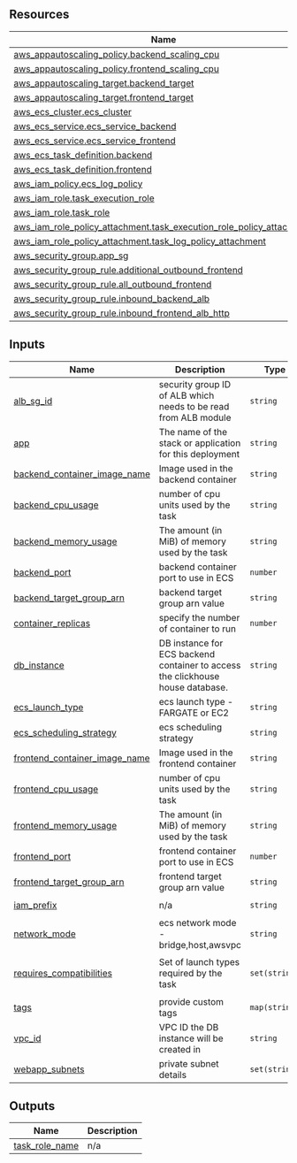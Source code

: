<!-- BEGIN_TF_DOCS -->
## Resources

| Name | Type |
|------|------|
| [aws_appautoscaling_policy.backend_scaling_cpu](https://registry.terraform.io/providers/hashicorp/aws/latest/docs/resources/appautoscaling_policy) | resource |
| [aws_appautoscaling_policy.frontend_scaling_cpu](https://registry.terraform.io/providers/hashicorp/aws/latest/docs/resources/appautoscaling_policy) | resource |
| [aws_appautoscaling_target.backend_target](https://registry.terraform.io/providers/hashicorp/aws/latest/docs/resources/appautoscaling_target) | resource |
| [aws_appautoscaling_target.frontend_target](https://registry.terraform.io/providers/hashicorp/aws/latest/docs/resources/appautoscaling_target) | resource |
| [aws_ecs_cluster.ecs_cluster](https://registry.terraform.io/providers/hashicorp/aws/latest/docs/resources/ecs_cluster) | resource |
| [aws_ecs_service.ecs_service_backend](https://registry.terraform.io/providers/hashicorp/aws/latest/docs/resources/ecs_service) | resource |
| [aws_ecs_service.ecs_service_frontend](https://registry.terraform.io/providers/hashicorp/aws/latest/docs/resources/ecs_service) | resource |
| [aws_ecs_task_definition.backend](https://registry.terraform.io/providers/hashicorp/aws/latest/docs/resources/ecs_task_definition) | resource |
| [aws_ecs_task_definition.frontend](https://registry.terraform.io/providers/hashicorp/aws/latest/docs/resources/ecs_task_definition) | resource |
| [aws_iam_policy.ecs_log_policy](https://registry.terraform.io/providers/hashicorp/aws/latest/docs/resources/iam_policy) | resource |
| [aws_iam_role.task_execution_role](https://registry.terraform.io/providers/hashicorp/aws/latest/docs/resources/iam_role) | resource |
| [aws_iam_role.task_role](https://registry.terraform.io/providers/hashicorp/aws/latest/docs/resources/iam_role) | resource |
| [aws_iam_role_policy_attachment.task_execution_role_policy_attachment](https://registry.terraform.io/providers/hashicorp/aws/latest/docs/resources/iam_role_policy_attachment) | resource |
| [aws_iam_role_policy_attachment.task_log_policy_attachment](https://registry.terraform.io/providers/hashicorp/aws/latest/docs/resources/iam_role_policy_attachment) | resource |
| [aws_security_group.app_sg](https://registry.terraform.io/providers/hashicorp/aws/latest/docs/resources/security_group) | resource |
| [aws_security_group_rule.additional_outbound_frontend](https://registry.terraform.io/providers/hashicorp/aws/latest/docs/resources/security_group_rule) | resource |
| [aws_security_group_rule.all_outbound_frontend](https://registry.terraform.io/providers/hashicorp/aws/latest/docs/resources/security_group_rule) | resource |
| [aws_security_group_rule.inbound_backend_alb](https://registry.terraform.io/providers/hashicorp/aws/latest/docs/resources/security_group_rule) | resource |
| [aws_security_group_rule.inbound_frontend_alb_http](https://registry.terraform.io/providers/hashicorp/aws/latest/docs/resources/security_group_rule) | resource |

## Inputs

| Name | Description | Type | Default | Required |
|------|-------------|------|---------|:--------:|
| <a name="input_alb_sg_id"></a> [alb\_sg\_id](#input\_alb\_sg\_id) | security group ID of ALB which needs to be read from ALB module | `string` | n/a | yes |
| <a name="input_app"></a> [app](#input\_app) | The name of the stack or application for this deployment | `string` | n/a | yes |
| <a name="input_backend_container_image_name"></a> [backend\_container\_image\_name](#input\_backend\_container\_image\_name) | Image used in the backend container | `string` | n/a | yes |
| <a name="input_backend_cpu_usage"></a> [backend\_cpu\_usage](#input\_backend\_cpu\_usage) | number of cpu units used by the task | `string` | `"512"` | no |
| <a name="input_backend_memory_usage"></a> [backend\_memory\_usage](#input\_backend\_memory\_usage) | The amount (in MiB) of memory used by the task | `string` | `"1024"` | no |
| <a name="input_backend_port"></a> [backend\_port](#input\_backend\_port) | backend container port to use in ECS | `number` | `8080` | no |
| <a name="input_backend_target_group_arn"></a> [backend\_target\_group\_arn](#input\_backend\_target\_group\_arn) | backend target group arn value | `string` | n/a | yes |
| <a name="input_container_replicas"></a> [container\_replicas](#input\_container\_replicas) | specify the number of container to run | `number` | n/a | yes |
| <a name="input_db_instance"></a> [db\_instance](#input\_db\_instance) | DB instance for ECS backend container to access the clickhouse house database. | `string` | `""` | no |
| <a name="input_ecs_launch_type"></a> [ecs\_launch\_type](#input\_ecs\_launch\_type) | ecs launch type - FARGATE or EC2 | `string` | `"FARGATE"` | no |
| <a name="input_ecs_scheduling_strategy"></a> [ecs\_scheduling\_strategy](#input\_ecs\_scheduling\_strategy) | ecs scheduling strategy | `string` | `"REPLICA"` | no |
| <a name="input_frontend_container_image_name"></a> [frontend\_container\_image\_name](#input\_frontend\_container\_image\_name) | Image used in the frontend container | `string` | n/a | yes |
| <a name="input_frontend_cpu_usage"></a> [frontend\_cpu\_usage](#input\_frontend\_cpu\_usage) | number of cpu units used by the task | `string` | `"256"` | no |
| <a name="input_frontend_memory_usage"></a> [frontend\_memory\_usage](#input\_frontend\_memory\_usage) | The amount (in MiB) of memory used by the task | `string` | `"512"` | no |
| <a name="input_frontend_port"></a> [frontend\_port](#input\_frontend\_port) | frontend container port to use in ECS | `number` | `80` | no |
| <a name="input_frontend_target_group_arn"></a> [frontend\_target\_group\_arn](#input\_frontend\_target\_group\_arn) | frontend target group arn value | `string` | n/a | yes |
| <a name="input_iam_prefix"></a> [iam\_prefix](#input\_iam\_prefix) | n/a | `string` | `"power-user"` | no |
| <a name="input_network_mode"></a> [network\_mode](#input\_network\_mode) | ecs network mode - bridge,host,awsvpc | `string` | `"awsvpc"` | no |
| <a name="input_requires_compatibilities"></a> [requires\_compatibilities](#input\_requires\_compatibilities) | Set of launch types required by the task | `set(string)` | <pre>[<br>  "FARGATE"<br>]</pre> | no |
| <a name="input_tags"></a> [tags](#input\_tags) | provide custom tags | `map(string)` | `{}` | no |
| <a name="input_vpc_id"></a> [vpc\_id](#input\_vpc\_id) | VPC ID the DB instance will be created in | `string` | `""` | no |
| <a name="input_webapp_subnets"></a> [webapp\_subnets](#input\_webapp\_subnets) | private subnet details | `set(string)` | `[]` | no |

## Outputs

| Name | Description |
|------|-------------|
| <a name="output_task_role_name"></a> [task\_role\_name](#output\_task\_role\_name) | n/a |
<!-- END_TF_DOCS -->